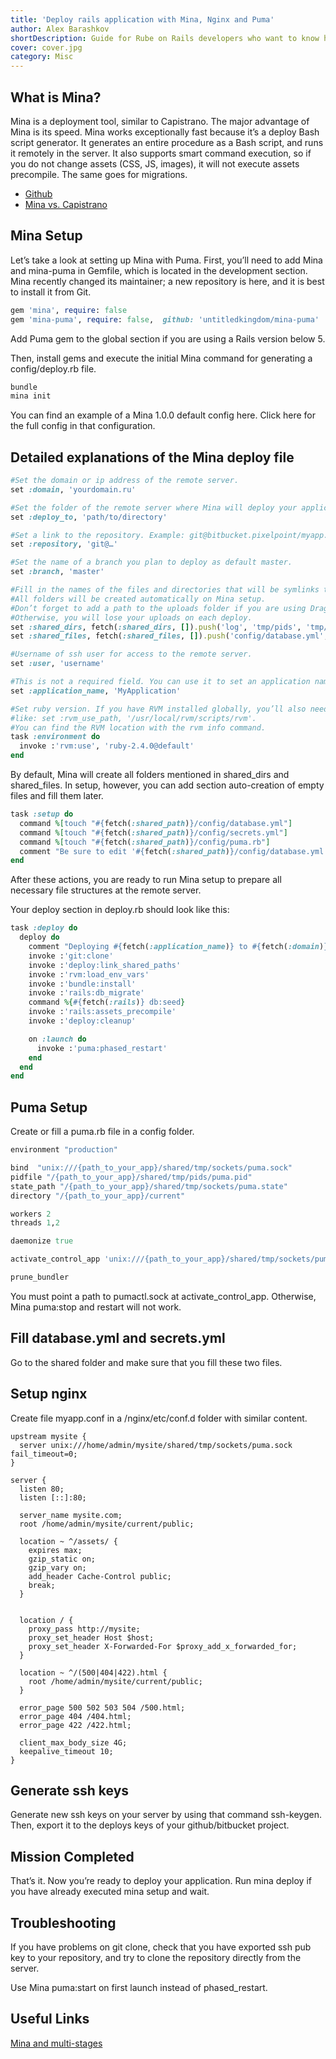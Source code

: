 ```yaml
---
title: 'Deploy rails application with Mina, Nginx and Puma'
author: Alex Barashkov
shortDescription: Guide for Rube on Rails developers who want to know how to deploy apps with Mina, Nginx and Puma.
cover: cover.jpg
category: Misc
---
```


## What is Mina?

Mina is a deployment tool, similar to Capistrano. The major advantage of Mina is its speed. Mina works exceptionally fast because it’s a deploy Bash script generator. It generates an entire procedure as a Bash script, and runs it remotely in the server. It also supports smart command execution, so if you do not change assets (CSS, JS, images), it will not execute assets precompile. The same goes for migrations.

- [Github](https://github.com/mina-deploy/mina)
- [Mina vs. Capistrano](https://infinum.co/the-capsized-eight/faster-web-application-deployments-using-mina-instead-of-capistrano)

## Mina Setup

Let’s take a look at setting up Mina with Puma. First, you’ll need to add Mina and mina-puma in Gemfile, which is located in the development section. Mina recently changed its maintainer; a new repository is here, and it is best to install it from Git.

```ruby
gem 'mina', require: false
gem 'mina-puma', require: false,  github: 'untitledkingdom/mina-puma'
```

Add Puma gem to the global section if you are using a Rails version below 5.

Then, install gems and execute the initial Mina command for generating a config/deploy.rb file.

```bash
bundle
mina init
```

You can find an example of a Mina 1.0.0 default config here. Click here for the full config in that configuration.

## Detailed explanations of the Mina deploy file

```ruby
#Set the domain or ip address of the remote server.
set :domain, 'yourdomain.ru'

#Set the folder of the remote server where Mina will deploy your application.
set :deploy_to, 'path/to/directory'

#Set a link to the repository. Example: git@bitbucket.pixelpoint/myapp.git
set :repository, 'git@…'

#Set the name of a branch you plan to deploy as default master.
set :branch, 'master'

#Fill in the names of the files and directories that will be symlinks to the shared directory.
#All folders will be created automatically on Mina setup.
#Don’t forget to add a path to the uploads folder if you are using Dragonfly or CarrierWave.
#Otherwise, you will lose your uploads on each deploy.
set :shared_dirs, fetch(:shared_dirs, []).push('log', 'tmp/pids', 'tmp/sockets', 'public/uploads')
set :shared_files, fetch(:shared_files, []).push('config/database.yml', 'config/secrets.yml', 'config/puma.rb')

#Username of ssh user for access to the remote server.
set :user, 'username'

#This is not a required field. You can use it to set an application name for easy recognition.
set :application_name, 'MyApplication'

#Set ruby version. If you have RVM installed globally, you’ll also need to set an RVM path,
#like: set :rvm_use_path, '/usr/local/rvm/scripts/rvm'.
#You can find the RVM location with the rvm info command.
task :environment do
  invoke :'rvm:use', 'ruby-2.4.0@default'
end
```

By default, Mina will create all folders mentioned in shared_dirs and shared_files. In setup, however, you can add section auto-creation of empty files and fill them later.

```ruby
task :setup do
  command %[touch "#{fetch(:shared_path)}/config/database.yml"]
  command %[touch "#{fetch(:shared_path)}/config/secrets.yml"]
  command %[touch "#{fetch(:shared_path)}/config/puma.rb"]
  comment "Be sure to edit '#{fetch(:shared_path)}/config/database.yml', 'secrets.yml' and puma.rb."
end
```

After these actions, you are ready to run Mina setup to prepare all necessary file structures at the remote server.

Your deploy section in deploy.rb should look like this:

```ruby
task :deploy do
  deploy do
    comment "Deploying #{fetch(:application_name)} to #{fetch(:domain)}:#{fetch(:deploy_to)}"
    invoke :'git:clone'
    invoke :'deploy:link_shared_paths'
    invoke :'rvm:load_env_vars'
    invoke :'bundle:install'
    invoke :'rails:db_migrate'
    command %{#{fetch(:rails)} db:seed}
    invoke :'rails:assets_precompile'
    invoke :'deploy:cleanup'

    on :launch do
      invoke :'puma:phased_restart'
    end
  end
end
```

## Puma Setup

Create or fill a puma.rb file in a config folder.

```ruby
environment "production"

bind  "unix:///{path_to_your_app}/shared/tmp/sockets/puma.sock"
pidfile "/{path_to_your_app}/shared/tmp/pids/puma.pid"
state_path "/{path_to_your_app}/shared/tmp/sockets/puma.state"
directory "/{path_to_your_app}/current"

workers 2
threads 1,2

daemonize true

activate_control_app 'unix:///{path_to_your_app}/shared/tmp/sockets/pumactl.sock'

prune_bundler
```

You must point a path to pumactl.sock at activate_control_app. Otherwise, Mina puma:stop and restart will not work.

## Fill database.yml and secrets.yml

Go to the shared folder and make sure that you fill these two files.

## Setup nginx

Create file myapp.conf in a /nginx/etc/conf.d folder with similar content.

```nginx
upstream mysite {
  server unix:///home/admin/mysite/shared/tmp/sockets/puma.sock fail_timeout=0;
}

server {
  listen 80;
  listen [::]:80;

  server_name mysite.com;
  root /home/admin/mysite/current/public;

  location ~ ^/assets/ {
    expires max;
    gzip_static on;
    gzip_vary on;
    add_header Cache-Control public;
    break;
  }


  location / {
    proxy_pass http://mysite;
    proxy_set_header Host $host;
    proxy_set_header X-Forwarded-For $proxy_add_x_forwarded_for;
  }

  location ~ ^/(500|404|422).html {
    root /home/admin/mysite/current/public;
  }

  error_page 500 502 503 504 /500.html;
  error_page 404 /404.html;
  error_page 422 /422.html;

  client_max_body_size 4G;
  keepalive_timeout 10;
}
```

## Generate ssh keys

Generate new ssh keys on your server by using that command ssh-keygen. Then, export it to the deploys keys of your github/bitbucket project.

## Mission Completed

That’s it. Now you’re ready to deploy your application. Run mina deploy if you have already executed mina setup and wait.

## Troubleshooting

If you have problems on git clone, check that you have exported ssh pub key to your repository, and try to clone the repository directly from the server.

Use Mina puma:start on first launch instead of phased_restart.

## Useful Links

[Mina and multi-stages](https://github.com/mina-deploy/mina/blob/2608e50049cf21b1425c8bb7c3e5dd0e964b725f/docs/cookbook.md)
